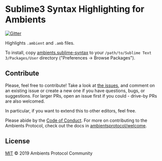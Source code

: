 # Sublime3 Syntax Highlighting for Ambients

[![Gitter](https://img.shields.io/gitter/room/nwjs/nw.js.svg)](https://gitter.im/ambientsprotocol/community)

Highlights `.ambient` and `.amb` files.

To install, copy [ambients.sublime-syntax](ambients.sublime-syntax) to your `/path/to/Sublime Text 3/Packages/User` directory ("Preferences -> Browse Packages").

## Contribute

Please, feel free to contribute! Take a look at [the issues](https://github.com/orbitdb/sublime-syntax-ambients/issues), and comment on an existing issue or create a new one if you have questions, bugs, or suggestions. For larger PRs, open an issue first if you could - drive-by PRs are also welcomed.

In particular, if you want to extend this to other editors, feel free.

Please abide by the [Code of Conduct](https://github.com/ambientsprotocol/welcome/blob/feat/init/CODE_OF_CONDUCT.md). For more on contributing to the Ambients Protocol, check out the docs in [ambientsprotocol/welcome](https://github.com/ambientsprotocol/welcome).

## License

[MIT](LICENSE) © 2019 Ambients Protocol Community